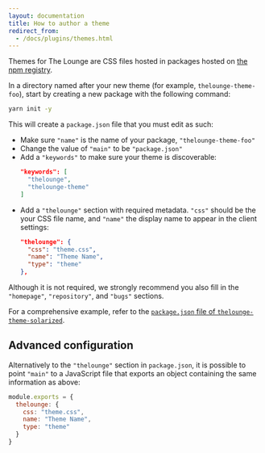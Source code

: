 ```yaml
---
layout: documentation
title: How to author a theme
redirect_from:
  - /docs/plugins/themes.html
---
```


Themes for The Lounge are CSS files hosted in packages hosted on
[the npm registry](https://www.npmjs.com).

In a directory named after your new theme (for example, `thelounge-theme-foo`),
start by creating a new package with the following command:

```sh
yarn init -y
```

This will create a `package.json` file that you must edit as such:

- Make sure `"name"` is the name of your package, `"thelounge-theme-foo"`
- Change the value of `"main"` to be `"package.json"`
- Add a `"keywords"` to make sure your theme is discoverable:
  ```json
  "keywords": [
    "thelounge",
    "thelounge-theme"
  ]
  ```
- Add a `"thelounge"` section with required metadata. `"css"` should be the your
  CSS file name, and `"name"` the display name to appear in the client settings:
  ```json
  "thelounge": {
    "css": "theme.css",
    "name": "Theme Name",
    "type": "theme"
  },
  ```

Although it is not required, we strongly recommend you also fill in the
`"homepage"`, `"repository"`, and `"bugs"` sections.

For a comprehensive example, refer to the
[`package.json` file of `thelounge-theme-solarized`](https://github.com/thelounge/thelounge-theme-solarized/blob/master/package.json).

## Advanced configuration

Alternatively to the `"thelounge"` section in `package.json`, it is possible to
point `"main"` to a JavaScript file that exports an object containing the same
information as above:

```js
module.exports = {
  thelounge: {
    css: "theme.css",
    name: "Theme Name",
    type: "theme"
  }
}
```
